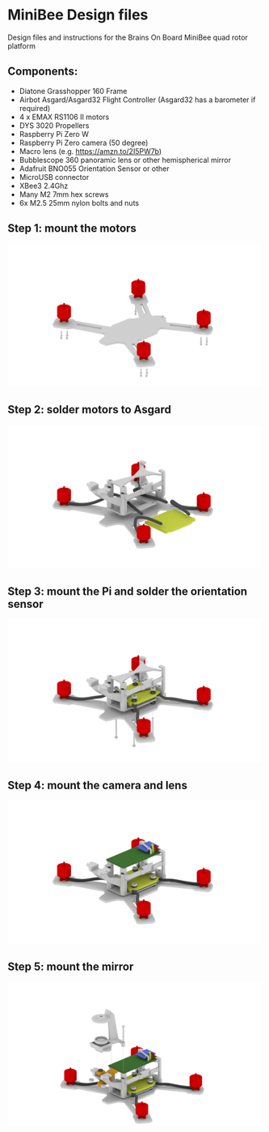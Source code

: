# MiniBee Design files
Design files and instructions for the Brains On Board MiniBee quad rotor platform

## Components:
- Diatone Grasshopper 160 Frame
- Airbot Asgard/Asgard32 Flight Controller (Asgard32 has a barometer if required)
- 4 x EMAX RS1106 II motors
- DYS 3020 Propellers
- Raspberry Pi Zero W
- Raspberry Pi Zero camera (50 degree)
- Macro lens (e.g. https://amzn.to/2I5PW7b)
- Bubblescope 360 panoramic lens or other hemispherical mirror
- Adafruit BNO055 Orientation Sensor or other
- MicroUSB connector
- XBee3 2.4Ghz
- Many M2 7mm hex screws
- 6x M2.5 25mm nylon bolts and nuts

## Step 1: mount the motors
![Alt text](MiniBee_build_1.png?raw=true "Title")

## Step 2: solder motors to Asgard
![Alt text](MiniBee_build_2.png?raw=true "Title")

## Step 3: mount the Pi and solder the orientation sensor 
![Alt text](MiniBee_build_3.png?raw=true "Title")

## Step 4: mount the camera and lens
![Alt text](MiniBee_build_4.png?raw=true "Title")

## Step 5: mount the mirror
![Alt text](MiniBee_build_5.png?raw=true "Title")

